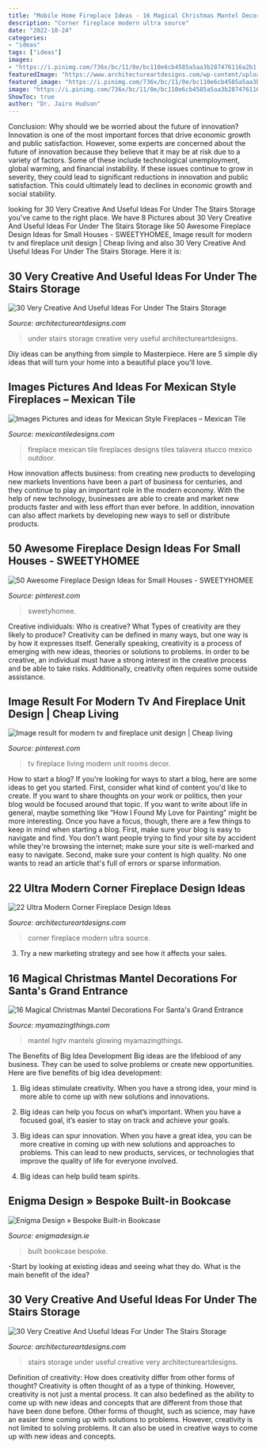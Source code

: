 ```yaml
---
title: "Mobile Home Fireplace Ideas - 16 Magical Christmas Mantel Decorations For Santa&#039;s Grand Entrance"
description: "Corner fireplace modern ultra source"
date: "2022-10-24"
categories:
- "ideas"
tags: ["ideas"]
images:
- "https://i.pinimg.com/736x/bc/11/0e/bc110e6cb4585a5aa3b287476116a2b1.jpg"
featuredImage: "https://www.architectureartdesigns.com/wp-content/uploads/2013/04/ArchitectureArtDesigns-2425.jpg"
featured_image: "https://i.pinimg.com/736x/bc/11/0e/bc110e6cb4585a5aa3b287476116a2b1.jpg"
image: "https://i.pinimg.com/736x/bc/11/0e/bc110e6cb4585a5aa3b287476116a2b1.jpg"
ShowToc: true
author: "Dr. Jairo Hudson"
---
```



Conclusion: Why should we be worried about the future of innovation?
Innovation is one of the most important forces that drive economic growth and public satisfaction. However, some experts are concerned about the future of innovation because they believe that it may be at risk due to a variety of factors. Some of these include technological unemployment, global warming, and financial instability. If these issues continue to grow in severity, they could lead to significant reductions in innovation and public satisfaction. This could ultimately lead to declines in economic growth and social stability.

	

		
looking for 30 Very Creative And Useful Ideas For Under The Stairs Storage you've came to the right place. We have 8 Pictures about 30 Very Creative And Useful Ideas For Under The Stairs Storage like 50 Awesome Fireplace Design Ideas for Small Houses - SWEETYHOMEE, Image result for modern tv and fireplace unit design | Cheap living and also 30 Very Creative And Useful Ideas For Under The Stairs Storage. Here it is:
		
    
## 30 Very Creative And Useful Ideas For Under The Stairs Storage

<img loading=lazy src="https://www.architectureartdesigns.com/wp-content/uploads/2013/04/ArchitectureArtDesigns-2425.jpg" onerror="this.onerror=null;this.src='https://tse3.mm.bing.net/th?id=OIP.8kUtUzE4g-zLu30tNxY6tgHaJ4&amp;pid=15.1';" alt="30 Very Creative And Useful Ideas For Under The Stairs Storage">

_Source: architectureartdesigns.com_

>under stairs storage creative very useful architectureartdesigns. 

	

Diy ideas can be anything from simple to Masterpiece. Here are 5 simple diy ideas that will turn your home into a beautiful place you'll love.

    
## Images Pictures And Ideas For Mexican Style Fireplaces – Mexican Tile

<img loading=lazy src="https://cdn.shopify.com/s/files/1/0230/8967/files/preview-full-fireplace_simpson_large.jpg?v=1507054106" onerror="this.onerror=null;this.src='https://tse2.mm.bing.net/th?id=OIP.sIt2HaoMU3a3SFprb16JdQAAAA&amp;pid=15.1';" alt="Images Pictures and ideas for Mexican Style Fireplaces – Mexican Tile">

_Source: mexicantiledesigns.com_

>fireplace mexican tile fireplaces designs tiles talavera stucco mexico outdoor. 

	

How innovation affects business: from creating new products to developing new markets
Inventions have been a part of business for centuries, and they continue to play an important role in the modern economy. With the help of new technology, businesses are able to create and market new products faster and with less effort than ever before. In addition, innovation can also affect markets by developing new ways to sell or distribute products.

    
## 50 Awesome Fireplace Design Ideas For Small Houses - SWEETYHOMEE

<img loading=lazy src="https://i.pinimg.com/736x/78/98/5b/78985beea146432c3081d82b65e0a7ad.jpg" onerror="this.onerror=null;this.src='https://tse2.mm.bing.net/th?id=OIP.UU1qCqu0_syu55x23nuO7wAAAA&amp;pid=15.1';" alt="50 Awesome Fireplace Design Ideas for Small Houses - SWEETYHOMEE">

_Source: pinterest.com_

>sweetyhomee. 

	

Creative individuals: Who is creative? What Types of creativity are they likely to produce?
Creativity can be defined in many ways, but one way is by how it expresses itself. Generally speaking, creativity is a process of emerging with new ideas, theories or solutions to problems. In order to be creative, an individual must have a strong interest in the creative process and be able to take risks. Additionally, creativity often requires some outside assistance.

    
## Image Result For Modern Tv And Fireplace Unit Design | Cheap Living

<img loading=lazy src="https://i.pinimg.com/736x/bc/11/0e/bc110e6cb4585a5aa3b287476116a2b1.jpg" onerror="this.onerror=null;this.src='https://tse3.mm.bing.net/th?id=OIP.fyjwXoVEXG-gUAEWdQa2UwHaJ3&amp;pid=15.1';" alt="Image result for modern tv and fireplace unit design | Cheap living">

_Source: pinterest.com_

>tv fireplace living modern unit rooms decor. 

	

How to start a blog?
If you're looking for ways to start a blog, here are some ideas to get you started. First, consider what kind of content you'd like to create. If you want to share thoughts on your work or politics, then your blog would be focused around that topic. If you want to write about life in general, maybe something like “How I Found My Love for Painting” might be more interesting. Once you have a focus, though, there are a few things to keep in mind when starting a blog. First, make sure your blog is easy to navigate and find. You don't want people trying to find your site by accident while they're browsing the internet; make sure your site is well-marked and easy to navigate. Second, make sure your content is high quality. No one wants to read an article that's full of errors or sparse information.

    
## 22 Ultra Modern Corner Fireplace Design Ideas

<img loading=lazy src="https://www.architectureartdesigns.com/wp-content/uploads/2013/10/56.jpg" onerror="this.onerror=null;this.src='https://tse4.mm.bing.net/th?id=OIP.dPzTUOdaTUECKGA9MGAKPAAAAA&amp;pid=15.1';" alt="22 Ultra Modern Corner Fireplace Design Ideas">

_Source: architectureartdesigns.com_

>corner fireplace modern ultra source. 

	

3. Try a new marketing strategy and see how it affects your sales.

    
## 16 Magical Christmas Mantel Decorations For Santa&#039;s Grand Entrance

<img loading=lazy src="http://myamazingthings.com/wp-content/uploads/2016/11/Original_BPF-Holiday-House_hgtv_interior_kid-mantel_beauty_.jpeg" onerror="this.onerror=null;this.src='https://tse3.mm.bing.net/th?id=OIP.zGXBHeCb5S7qcE8zyOQwKAHaJ4&amp;pid=15.1';" alt="16 Magical Christmas Mantel Decorations For Santa&#039;s Grand Entrance">

_Source: myamazingthings.com_

>mantel hgtv mantels glowing myamazingthings. 

	

The Benefits of Big Idea Development
Big ideas are the lifeblood of any business. They can be used to solve problems or create new opportunities. Here are five benefits of big idea development:
1. Big ideas stimulate creativity. When you have a strong idea, your mind is more able to come up with new solutions and innovations.

2. Big ideas can help you focus on what’s important. When you have a focused goal, it’s easier to stay on track and achieve your goals.

3. Big ideas can spur innovation. When you have a great idea, you can be more creative in coming up with new solutions and approaches to problems. This can lead to new products, services, or technologies that improve the quality of life for everyone involved.

4. Big ideas can help build team spirits.

    
## Enigma Design » Bespoke Built-in Bookcase

<img loading=lazy src="https://www.enigmadesign.ie/wp-content/uploads/2017/02/Built-in-Bookcase-3.jpg" onerror="this.onerror=null;this.src='https://tse4.mm.bing.net/th?id=OIP.SUE-zg0Q_-aQtQcMlDwsfAHaKC&amp;pid=15.1';" alt="Enigma Design » Bespoke Built-in Bookcase">

_Source: enigmadesign.ie_

>built bookcase bespoke. 

	

-Start by looking at existing ideas and seeing what they do. What is the main benefit of the idea? 

    
## 30 Very Creative And Useful Ideas For Under The Stairs Storage

<img loading=lazy src="https://www.architectureartdesigns.com/wp-content/uploads/2013/04/ArchitectureArtDesigns-1632.jpg" onerror="this.onerror=null;this.src='https://tse1.mm.bing.net/th?id=OIP.MidUttGDpvHxJIoHlE7IvQHaKE&amp;pid=15.1';" alt="30 Very Creative And Useful Ideas For Under The Stairs Storage">

_Source: architectureartdesigns.com_

>stairs storage under useful creative very architectureartdesigns. 

	

Definition of creativity: How does creativity differ from other forms of thought?
Creativity is often thought of as a type of thinking. However, creativity is not just a mental process. It can also bedefined as the ability to come up with new ideas and concepts that are different from those that have been done before. Other forms of thought, such as science, may have an easier time coming up with solutions to problems. However, creativity is not limited to solving problems. It can also be used in creative ways to come up with new ideas and concepts.

